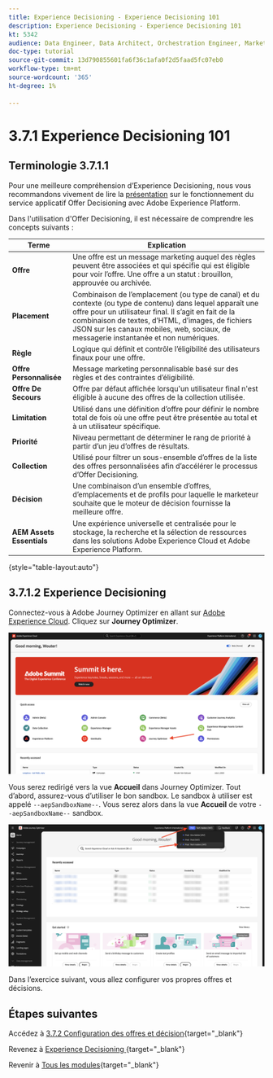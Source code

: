 ```yaml
---
title: Experience Decisioning - Experience Decisioning 101
description: Experience Decisioning - Experience Decisioning 101
kt: 5342
audience: Data Engineer, Data Architect, Orchestration Engineer, Marketer
doc-type: tutorial
source-git-commit: 13d790855601fa6f36c1afa0f2d5faad5fc07eb0
workflow-type: tm+mt
source-wordcount: '365'
ht-degree: 1%

---
```


# 3.7.1 Experience Decisioning 101

## Terminologie 3.7.1.1

Pour une meilleure compréhension d’Experience Decisioning, nous vous recommandons vivement de lire la [présentation](https://experienceleague.adobe.com/docs/journey-optimizer/using/offer-decisioniong/get-started-decision/starting-offer-decisioning.html?lang=en) sur le fonctionnement du service applicatif Offer Decisioning avec Adobe Experience Platform.

Dans l&#39;utilisation d&#39;Offer Decisioning, il est nécessaire de comprendre les concepts suivants :

| Terme | Explication |
| ------------------------- | -------------------------------------------------------------------------------------------------------------------------------------------------------------------------------------------------------------------------------------------------------- |
| **Offre** | Une offre est un message marketing auquel des règles peuvent être associées et qui spécifie qui est éligible pour voir l’offre. Une offre a un statut : brouillon, approuvée ou archivée. |
| **Placement** | Combinaison de l’emplacement (ou type de canal) et du contexte (ou type de contenu) dans lequel apparaît une offre pour un utilisateur final. Il s’agit en fait de la combinaison de textes, d’HTML, d’images, de fichiers JSON sur les canaux mobiles, web, sociaux, de messagerie instantanée et non numériques. |
| **Règle** | Logique qui définit et contrôle l’éligibilité des utilisateurs finaux pour une offre. |
| **Offre Personnalisée** | Message marketing personnalisable basé sur des règles et des contraintes d’éligibilité. |
| **Offre De Secours** | Offre par défaut affichée lorsqu&#39;un utilisateur final n&#39;est éligible à aucune des offres de la collection utilisée. |
| **Limitation** | Utilisé dans une définition d’offre pour définir le nombre total de fois où une offre peut être présentée au total et à un utilisateur spécifique. |
| **Priorité** | Niveau permettant de déterminer le rang de priorité à partir d’un jeu d’offres de résultats. |
| **Collection** | Utilisé pour filtrer un sous-ensemble d’offres de la liste des offres personnalisées afin d’accélérer le processus d’Offer Decisioning. |
| **Décision** | Une combinaison d’un ensemble d’offres, d’emplacements et de profils pour laquelle le marketeur souhaite que le moteur de décision fournisse la meilleure offre. |
| **AEM Assets Essentials** | Une expérience universelle et centralisée pour le stockage, la recherche et la sélection de ressources dans les solutions Adobe Experience Cloud et Adobe Experience Platform. |

{style="table-layout:auto"}

## 3.7.1.2 Experience Decisioning

Connectez-vous à Adobe Journey Optimizer en allant sur [Adobe Experience Cloud](https://experience.adobe.com?lang=fr). Cliquez sur **Journey Optimizer**.

![ExD](./../../../../modules/delivery-activation/ajo-b2c/ajob2c-1/images/acophome.png)

Vous serez redirigé vers la vue **Accueil** dans Journey Optimizer. Tout d’abord, assurez-vous d’utiliser le bon sandbox. Le sandbox à utiliser est appelé `--aepSandboxName--`. Vous serez alors dans la vue **Accueil** de votre `--aepSandboxName--` sandbox.

![ExD](./../../../../modules/delivery-activation/ajo-b2c/ajob2c-1/images/acoptriglp.png)

Dans l’exercice suivant, vous allez configurer vos propres offres et décisions.

## Étapes suivantes

Accédez à [3.7.2 Configuration des offres et décision](./ex2.md){target="_blank"}

Revenez à [ Experience Decisioning ](ajo-decisioning.md){target="_blank"}

Revenir à [Tous les modules](./../../../../overview.md){target="_blank"}
